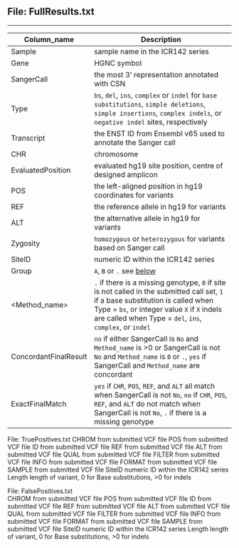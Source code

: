 ## File: FullResults.txt	
___

Column_name | Description
----------- | -----------
Sample |sample name in the ICR142 series
Gene | HGNC symbol
SangerCall | the most 3' representation annotated with CSN
Type | `bs`, `del`, `ins`, `complex` or `indel` for `base substitutions`, `simple deletions`, `simple insertions`, `complex indels`, or `negative indel` sites, respectively
Transcript | the ENST ID from Ensembl v65 used to annotate the Sanger call
CHR | chromosome
EvaluatedPosition | evaluated hg19 site position, centre of designed amplicon
POS | the left-aligned position in hg19 coordinates for variants
REF | the reference allele in hg19 for variants
ALT | the alternative allele in hg19 for variants
Zygosity | `homozygous` or `heterozygous` for variants based on Sanger call
SiteID | numeric ID within the ICR142 series
Group | `A`, `B` or `.` see [below](#groupdescriptions)
<Method_name> | `.` if there is a missing genotype, `0` if site is not called in the submitted call set, `1` if a base substitution is called when Type = `bs`, or integer value `X` if `X` indels are called when Type = `del`, `ins`, `complex`, or `indel`
ConcordantFinalResult | `no` if either SangerCall is `No` and `Method_name` is >0 or SangerCall is not `No` and `Method_name` is `0` or `.`, `yes` if SangerCall and `Method_name` are concordant
ExactFinalMatch | `yes` if `CHR`, `POS`, `REF`, and `ALT` all match when SangerCall is not `No`, `no` if `CHR`, `POS`, `REF`, and `ALT` do not match when SangerCall is not `No`, `.` if there is a missing genotype
	
File: TruePositives.txt	
CHROM	from submitted VCF file
POS	from submitted VCF file
ID	from submitted VCF file
REF	from submitted VCF file
ALT	from submitted VCF file
QUAL	from submitted VCF file
FILTER	from submitted VCF file
INFO	from submitted VCF file
FORMAT	from submitted VCF file
SAMPLE	from submitted VCF file
SiteID	numeric ID within the ICR142 series
Length	length of variant, 0 for Base substitutions, >0 for indels 

File: FalsePositives.txt	
CHROM	from submitted VCF file
POS	from submitted VCF file
ID	from submitted VCF file
REF	from submitted VCF file
ALT	from submitted VCF file
QUAL	from submitted VCF file
FILTER	from submitted VCF file
INFO	from submitted VCF file
FORMAT	from submitted VCF file
SAMPLE	from submitted VCF file
SiteID	numeric ID within the ICR142 series
Length	length of variant, 0 for Base substitutions, >0 for indels 
